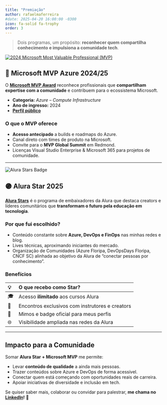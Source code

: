 ```yaml
---
title: "Premiação"
author: rafaelmaferreira
#date: 2025-04-20 16:00:00 -0300
icon: fa-solid fa-trophy
order: 3
---
```



> Dois programas, um propósito: **reconhecer quem compartilha conhecimento e impulsiona a comunidade tech**.

[![2024 Microsoft Most Valuable Professional (MVP)](https://images.credly.com/size/340x340/images/9e9359a4-fe7e-4e02-8eb0-6c2b7947345a/image.png)](https://www.credly.com/badges/31b57dfa-d1f3-495a-8329-9af19b26180b/public_url/ "2024 Microsoft Most Valuable Professional (MVP)")

## 🔵 Microsoft MVP Azure 2024/25

O [**Microsoft MVP Award**](https://mvp.microsoft.com/) reconhece profissionais que **compartilham expertise com a comunidade** e contribuem para o ecossistema Microsoft.

- **Categoria:** *Azure – Compute Infrastructure*  
- **Ano de ingresso:** 2024 
- [**Perfil público**](https://mvp.microsoft.com/pt-BR/mvp/profile/627d5ac9-f704-4768-81a7-5c580283881d)

### O que o MVP oferece
- **Acesso antecipado** a builds e roadmaps do Azure.  
- Canal direto com times de produto na Microsoft.  
- Convite para o **MVP Global Summit** em Redmond.  
- Licenças Visual Studio Enterprise & Microsoft 365 para projetos de comunidade.

---

![Alura Stars Badge](https://stoblobcertificados011.blob.core.windows.net/imagens-blog/posts/alura.png) 

## 🟣 Alura Star 2025

[**Alura Stars**](https://www.alura.com.br/stars) é o programa de embaixadores da Alura que destaca creators e líderes comunitários que **transformam o futuro pela educação em tecnologia**.

### Por que fui escolhido?
- Conteúdo constante sobre **Azure, DevOps e FinOps** nas minhas redes e blog.  
- Lives técnicas, aproximando iniciantes do mercado.  
- Organização de Comunidades (Azure Floripa, DevOpsDays Floripa, CNCF SC) alinhada ao objetivo da Alura de “conectar pessoas por conhecimento”.

### Benefícios
| 💡 | O que recebo como Star? |
| :- | :- |
| 🎓 | Acesso **ilimitado** aos cursos Alura |
| 🤝 | Encontros exclusivos com instrutores e creators |
| 🎁 | Mimos e badge oficial para meus perfis |
| 🌐 | Visibilidade ampliada nas redes da Alura |

---

## Impacto para a Comunidade

Somar **Alura Star + Microsoft MVP** me permite:

* Levar **conteúdo de qualidade** a ainda mais pessoas.  
* Trazer conteúdos sobre Azure e DevOps de forma acessível.  
* Conectar quem está começando com oportunidades reais de carreira.  
* Apoiar iniciativas de diversidade e inclusão em tech.

Se quiser saber mais, colaborar ou convidar para palestrar, **me chama no [LinkedIn](https://www.linkedin.com/in/rafaelmaferreira/)!** 🚀
